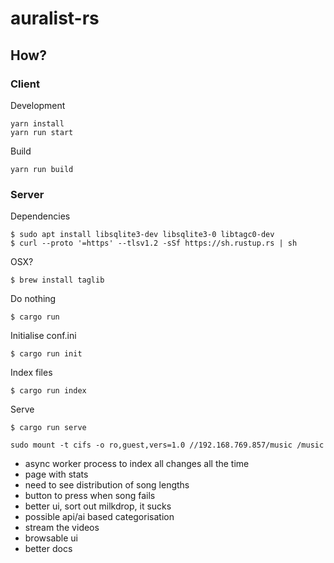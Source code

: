 # auralist-rs

## How?

### Client

Development
```
yarn install
yarn run start
```

Build
```
yarn run build
```

### Server

Dependencies
```
$ sudo apt install libsqlite3-dev libsqlite3-0 libtagc0-dev
$ curl --proto '=https' --tlsv1.2 -sSf https://sh.rustup.rs | sh
```
OSX?
```
$ brew install taglib
```
Do nothing
```
$ cargo run
```
Initialise conf.ini
```
$ cargo run init
```
Index files
```
$ cargo run index
```
Serve
```
$ cargo run serve
```

```
sudo mount -t cifs -o ro,guest,vers=1.0 //192.168.769.857/music /music
```

- async worker process to index all changes all the time
- page with stats
- need to see distribution of song lengths
- button to press when song fails
- better ui, sort out milkdrop, it sucks
- possible api/ai based categorisation
- stream the videos
- browsable ui
- better docs